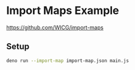 # Import Maps Example

https://github.com/WICG/import-maps

## Setup

```sh
deno run --import-map import-map.json main.js
```

